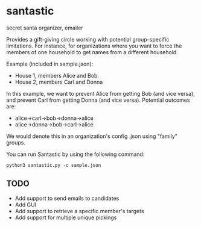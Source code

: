 # santastic
secret santa organizer, emailer

Provides a gift-giving circle working with potential group-specific limitations. For instance, for organizations where you want to force the members of one household to get names from a different household.

Example (included in sample.json):
- House 1, members Alice and Bob.
- House 2, members Carl and Donna

In this example, we want to prevent Alice from getting Bob (and vice versa), and prevent Carl from getting Donna (and vice versa).
Potential outcomes are:

- alice->carl->bob->donna->alice
- alice->donna->bob->carl->alice

We would denote this in an organization's config .json using "family" groups.

You can run Santastic by using the following command:
```
python3 santastic.py -c sample.json
```

## TODO
- Add support to send emails to candidates
- Add GUI
- Add support to retrieve a specific member's targets
- Add support for multiple unique pickings
